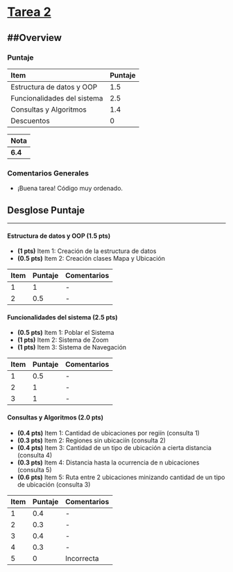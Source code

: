 # [Tarea 2](https://github.com/IIC2233-2015-1/syllabus/tree/master/Tareas/Tarea%2001/)

##Overview
----------


### Puntaje
| Item | Puntaje |
|:--------|:--------|
| Estructura de datos y OOP | 1.5 |
| Funcionalidades del sistema | 2.5 |
| Consultas y Algoritmos | 1.4 |
| Descuentos | 0 |

| Nota |
|:-----|
| **6.4** |

### Comentarios Generales
* ¡Buena tarea! Código muy ordenado.

## Desglose Puntaje
----------

#### Estructura de datos y OOP **(1.5 pts)**

* **(1 pts)** Item 1: Creación de la estructura de datos
* **(0.5 pts)** Item 2: Creación clases Mapa y Ubicación

| Item | Puntaje | Comentarios | 
|:--------|:--------|:--------|
| 1 | 1 | - |
| 2 | 0.5 | - |


#### Funcionalidades del sistema **(2.5 pts)**

* **(0.5 pts)** Item 1: Poblar el Sistema
* **(1 pts)** Item 2: Sistema de Zoom
* **(1 pts)** Item 3: Sistema de Navegación

| Item | Puntaje | Comentarios | 
|:--------|:--------|:--------|
| 1 | 0.5 | - |
| 2 | 1 | - |
| 3 | 1 | - |

#### Consultas y Algoritmos **(2.0 pts)**

* **(0.4 pts)** Item 1: Cantidad de ubicaciones por regiín (consulta 1)
* **(0.3 pts)** Item 2: Regiones sin ubicaciín (consulta 2)
* **(0.4 pts)** Item 3: Cantidad de un tipo de ubicación a cierta distancia (consulta 4)
* **(0.3 pts)** Item 4: Distancia hasta la ocurrencia de n ubicaciones (consulta 5)
* **(0.6 pts)** Item 5: Ruta entre 2 ubicaciones minizando cantidad de un tipo de ubicación (consulta 3)

| Item | Puntaje | Comentarios | 
|:--------|:--------|:--------|
| 1 | 0.4 | - |
| 2 | 0.3 | - |
| 3 | 0.4 | - |
| 4 | 0.3 | - |
| 5 | 0 | Incorrecta |

